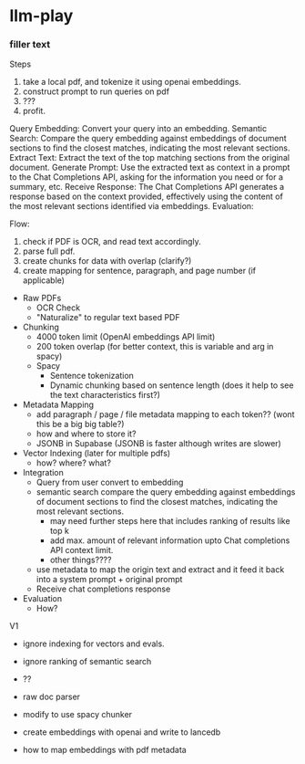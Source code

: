 # llm-play


### filler text

Steps

1. take a local pdf, and tokenize it using openai embeddings.
2. construct prompt to run queries on pdf
3. ???
4. profit.

Query Embedding: Convert your query into an embedding.
Semantic Search: Compare the query embedding against embeddings of document sections to find the closest matches, indicating the most relevant sections.
Extract Text: Extract the text of the top matching sections from the original document.
Generate Prompt: Use the extracted text as context in a prompt to the Chat Completions API, asking for the information you need or for a summary, etc.
Receive Response: The Chat Completions API generates a response based on the context provided, effectively using the content of the most relevant sections identified via embeddings.
Evaluation:


Flow:

1. check if PDF is OCR, and read text accordingly.
2. parse full pdf.
3. create chunks for data with overlap (clarify?)
4. create mapping for sentence, paragraph, and page number (if applicable)



 - Raw PDFs
    - OCR Check
    - "Naturalize" to regular text based PDF
 - Chunking
    - 4000 token limit (OpenAI embeddings API limit)
    - 200 token overlap (for better context, this is variable and arg in spacy)
    - Spacy
        - Sentence tokenization
        - Dynamic chunking based on sentence length (does it help to see the text characteristics first?)
 - Metadata Mapping
    - add paragraph / page / file metadata mapping to each token?? (wont this be a big big table?)
    - how and where to store it?
    - JSONB in Supabase (JSONB is faster although writes are slower)
 - Vector Indexing (later for multiple pdfs)
    - how? where? what?
 - Integration
    - Query from user convert to embedding
    - semantic search compare the query embedding against embeddings of document sections to find the closest matches, indicating the most relevant sections.
        - may need further steps here that includes ranking of results like top k
        - add max. amount of relevant information upto Chat completions API context limit.
        - other things????
    - use metadata to map the origin text and extract and it feed it back into a system prompt + original prompt
    - Receive chat completions response
 - Evaluation
    - How? 


V1
 - ignore indexing for vectors and evals.
 - ignore ranking of semantic search
 - ??


 - raw doc parser
  - modify to use spacy chunker
  - create embeddings with openai and write to lancedb
  - how to map embeddings with pdf metadata